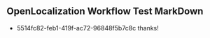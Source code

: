 ## OpenLocalization Workflow Test MarkDown
* 5514fc82-feb1-419f-ac72-96848f5b7c8c thanks!

<!--HONumber=Jul16_HO3-->


